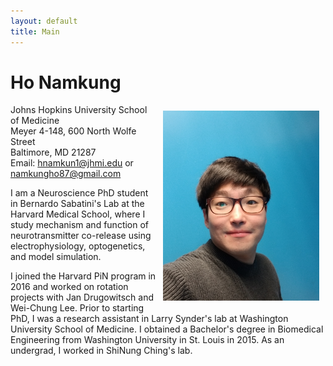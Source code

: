 ```yaml
---
layout: default
title: Main
---
```

# **Ho Namkung**

<img align="right" style="float:center;padding:10px;" width="250" src="Image/Profile.jpeg">

Johns Hopkins University School of Medicine\
Meyer 4-148, 600 North Wolfe Street\
Baltimore, MD 21287\
Email: hnamkun1@jhmi.edu or namkungho87@gmail.com

I am a Neuroscience PhD student in Bernardo Sabatini's Lab at the Harvard Medical School, where I study mechanism and function of neurotransmitter co-release using electrophysiology, optogenetics, and model simulation.

I joined the Harvard PiN program in 2016 and worked on rotation projects with Jan Drugowitsch and Wei-Chung Lee. Prior to starting PhD, I was a research assistant in Larry Synder's lab at Washington University School of Medicine. I obtained a Bachelor's degree in Biomedical Engineering from Washington University in St. Louis in 2015. As an undergrad, I worked in ShiNung Ching's lab.
